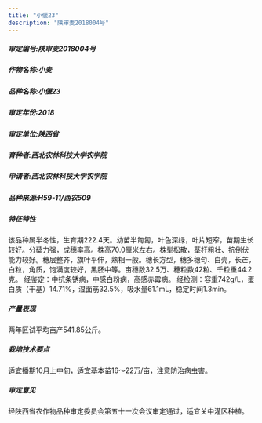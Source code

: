```yaml
---
title: "小偃23"
description: "陕审麦2018004号"
---
```

##### 审定编号:陕审麦2018004号

##### 作物名称:小麦

##### 品种名称:小偃23

##### 审定年份:2018

##### 审定单位:陕西省

##### 育种者:西北农林科技大学农学院

##### 申请者:西北农林科技大学农学院

##### 品种来源:H59-11/西农509

##### 特征特性
该品种属半冬性，生育期222.4天。幼苗半匍匐，叶色深绿，叶片短窄，苗期生长较好。分蘖力强，成穗率高。株高70.0厘米左右。株型松散，茎杆粗壮、抗倒伏能力较好。穗层整齐，旗叶平伸，熟相一般。穗长方型，穗多穗匀、白壳，长芒，白粒，角质，饱满度较好，黑胚中等。亩穗数32.5万、穗粒数42粒、千粒重44.2克。
经鉴定：中抗条锈病，中感白粉病，高感赤霉病。
经检测：容重742g/L，蛋白质（干基）14.71%，湿面筋32.5%，吸水量61.1mL，稳定时间1.3min。

##### 产量表现
两年区试平均亩产541.85公斤。

##### 栽培技术要点
适宜播期10月上中旬，适宜基本苗16～22万/亩，注意防治病虫害。

##### 审定意见
经陕西省农作物品种审定委员会第五十一次会议审定通过，适宜关中灌区种植。

